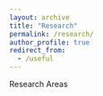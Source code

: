 ```yaml
---
layout: archive
title: "Research"
permalink: /research/
author_profile: true
redirect_from:
  - /useful
---
```


Research Areas
